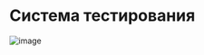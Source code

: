 # Система тестирования
![image](https://github.com/user-attachments/assets/37586d0c-5b3b-4c2b-9cad-3f770b3c90f9)

